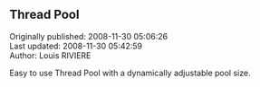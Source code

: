 ## Thread Pool  
Originally published: 2008-11-30 05:06:26  
Last updated: 2008-11-30 05:42:59  
Author: Louis RIVIERE  
  
Easy to use Thread Pool with a dynamically adjustable pool size.